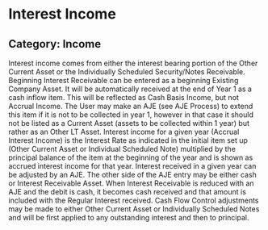 # Interest Income
## Category: Income
Interest income comes from either the interest bearing portion of the Other Current Asset or the Individually Scheduled Security/Notes Receivable.
Beginning Interest Receivable can be entered as a beginning Existing Company Asset. It will be automatically received at the end of Year 1 as a cash inflow item. This will be reflected as Cash Basis Income, but not Accrual Income. The User may make an AJE (see AJE Process) to extend this item if it is not to be collected in year 1, however in that case it should not be listed as a Current Asset (assets to be collected within 1 year) but rather as an Other LT Asset.
Interest income for a given year (Accrual Interest Income) is the Interest Rate as indicated in the initial item set up (Other Current Asset or Individual Scheduled Note) multiplied by the principal balance of the item at the beginning of the year and is shown as accrued interest income for that year.
Interest received in a given year can be adjusted by an AJE. The other side of the AJE entry may be either cash or Interest Receivable Asset. When Interest Receivable is reduced with an AJE and the debit is cash, it becomes cash received and that amount is included with the Regular Interest received.
Cash Flow Control adjustments may be made to either Other Current Asset or Individually Scheduled Notes and will be first applied to any outstanding interest and then to principal.
